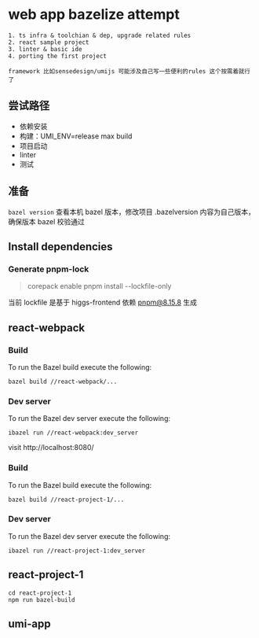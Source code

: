 # web app bazelize attempt

```text
1. ts infra & toolchian & dep, upgrade related rules 
2. react sample project 
3. linter & basic ide 
4. porting the first project 

framework 比如sensedesign/umijs 可能涉及自己写一些便利的rules 这个按需着就行了
```

## 尝试路径

- 依赖安装
- 构建：UMI_ENV=release max build
- 项目启动
- linter
- 测试

## 准备

`bazel version` 查看本机 bazel 版本，修改项目 .bazelversion 内容为自己版本，确保版本 bazel 校验通过

## Install dependencies

### Generate pnpm-lock

> corepack enable
> pnpm install --lockfile-only

当前 lockfile 是基于 higgs-frontend 依赖 pnpm@8.15.8 生成

## react-webpack

### Build

To run the Bazel build execute the following:

```shell
bazel build //react-webpack/...
```

### Dev server

To run the Bazel dev server execute the following:

```shell
ibazel run //react-webpack:dev_server
```

visit http://localhost:8080/

### Build

To run the Bazel build execute the following:

```shell
bazel build //react-project-1/...
```

### Dev server

To run the Bazel dev server execute the following:

```shell
ibazel run //react-project-1:dev_server
```

## react-project-1

```shell
cd react-project-1
npm run bazel-build
```


## umi-app